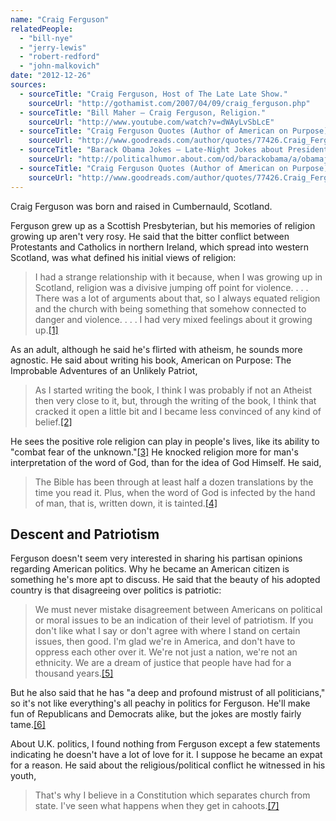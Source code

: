```yaml
---
name: "Craig Ferguson"
relatedPeople:
  - "bill-nye"
  - "jerry-lewis"
  - "robert-redford"
  - "john-malkovich"
date: "2012-12-26"
sources:
  - sourceTitle: "Craig Ferguson, Host of The Late Late Show."
    sourceUrl: "http://gothamist.com/2007/04/09/craig_ferguson.php"
  - sourceTitle: "Bill Maher – Craig Ferguson, Religion."
    sourceUrl: "http://www.youtube.com/watch?v=dWAyLvSbLcE"
  - sourceTitle: "Craig Ferguson Quotes (Author of American on Purpose) (page 3 of 3)."
    sourceUrl: "http://www.goodreads.com/author/quotes/77426.Craig_Ferguson?format=html&page=3"
  - sourceTitle: "Barack Obama Jokes – Late-Night Jokes about President Obama."
    sourceUrl: "http://politicalhumor.about.com/od/barackobama/a/obamajokes.htm"
  - sourceTitle: "Craig Ferguson Quotes (Author of American on Purpose) (page 2 of 3)."
    sourceUrl: "http://www.goodreads.com/author/quotes/77426.Craig_Ferguson?format=html&page=2"
---
```


Craig Ferguson was born and raised in Cumbernauld, Scotland.

Ferguson grew up as a Scottish Presbyterian, but his memories of religion growing up aren't very rosy. He said that the bitter conflict between Protestants and Catholics in northern Ireland, which spread into western Scotland, was what defined his initial views of religion:

>I had a strange relationship with it because, when I was growing up in Scotland, religion was a divisive jumping off point for violence. . . . There was a lot of arguments about that, so I always equated religion and the church with being something that somehow connected to danger and violence. . . . I had very mixed feelings about it growing up.<a class="source-citation" href="#http://gothamist.com/2007/04/09/craig_ferguson.php" title="Craig Ferguson, Host of The Late Late Show.">[1]</a>

As an adult, although he said he's flirted with atheism, he sounds more agnostic. He said about writing his book, American on Purpose: The Improbable Adventures of an Unlikely Patriot,

>As I started writing the book, I think I was probably if not an Atheist then very close to it, but, through the writing of the book, I think that cracked it open a little bit and I became less convinced of any kind of belief.<a class="source-citation" href="#http://gothamist.com/2007/04/09/craig_ferguson.php" title="Craig Ferguson, Host of The Late Late Show.">[2]</a>

He sees the positive role religion can play in people's lives, like its ability to "combat fear of the unknown."<a class="source-citation" href="#http://www.youtube.com/watch?v=dWAyLvSbLcE" title="Bill Maher – Craig Ferguson, Religion.">[3]</a> He knocked religion more for man's interpretation of the word of God, than for the idea of God Himself. He said,

>The Bible has been through at least half a dozen translations by the time you read it. Plus, when the word of God is infected by the hand of man, that is, written down, it is tainted.<a class="source-citation" href="#http://www.goodreads.com/author/quotes/77426.Craig_Ferguson?format=html&page=3" title="Craig Ferguson (Author of American on Purpose) (page 3 of 3).">[4]</a>

## 

## Descent and Patriotism

Ferguson doesn't seem very interested in sharing his partisan opinions regarding American politics. Why he became an American citizen is something he's more apt to discuss. He said that the beauty of his adopted country is that disagreeing over politics is patriotic:

>We must never mistake disagreement between Americans on political or moral issues to be an indication of their level of patriotism. If you don't like what I say or don't agree with where I stand on certain issues, then good. I'm glad we're in America, and don't have to oppress each other over it. We're not just a nation, we're not an ethnicity. We are a dream of justice that people have had for a thousand years.<a class="source-citation" href="#http://www.goodreads.com/author/quotes/77426.Craig_Ferguson?format=html&page=3" title="Craig Ferguson Quotes (Author of American on Purpose) (page 3 of 3).">[5]</a>

But he also said that he has "a deep and profound mistrust of all politicians," so it's not like everything's all peachy in politics for Ferguson. He'll make fun of Republicans and Democrats alike, but the jokes are mostly fairly tame.<a class="source-citation" href="#http://politicalhumor.about.com/od/barackobama/a/obamajokes.htm" title="Barack Obama Jokes – Late-Night Jokes about President Obama.">[6]</a>

About U.K. politics, I found nothing from Ferguson except a few statements indicating he doesn't have a lot of love for it. I suppose he became an expat for a reason. He said about the religious/political conflict he witnessed in his youth,

>That's why I believe in a Constitution which separates church from state. I've seen what happens when they get in cahoots.<a class="source-citation" href="#http://www.goodreads.com/author/quotes/77426.Craig_Ferguson?format=html&page=2" title="Craig Ferguson Quotes (Author of American on Purpose) (page 2 of 3).">[7]</a>